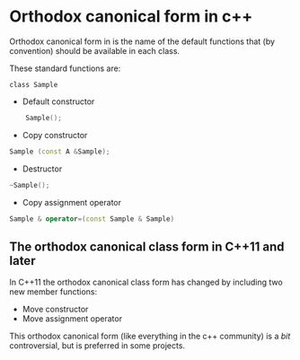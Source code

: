# Orthodox canonical form in c++

Orthodox canonical form in is the name of the default functions that
(by convention) should be available in each class.

These standard functions are:

`class Sample`

- Default constructor

```cpp
    Sample();
```

- Copy constructor

```cpp
Sample (const A &Sample);
```

- Destructor

```cpp
~Sample();
```

- Copy assignment operator

```cpp
Sample & operator=(const Sample & Sample)
```

## The orthodox canonical class form in C++11 and later

In C++11 the orthodox canonical class form has changed by including two new member functions:

- Move constructor
- Move assignment operator

This orthodox canonical form (like everything in the c++ community) is a *bit* controversial, but is preferred in some projects.
